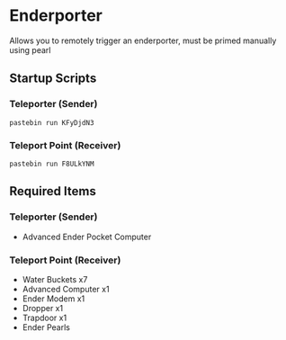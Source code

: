 # Enderporter
Allows you to remotely trigger an enderporter, must be primed manually using pearl

## Startup Scripts
### Teleporter (Sender)
```CraftOS
pastebin run KFyDjdN3
```

### Teleport Point (Receiver)
```CraftOS
pastebin run F8ULkYNM
```

## Required Items
### Teleporter (Sender)
- Advanced Ender Pocket Computer

### Teleport Point (Receiver)
- Water Buckets x7
- Advanced Computer x1
- Ender Modem x1
- Dropper x1
- Trapdoor x1
- Ender Pearls
